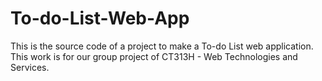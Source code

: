 # To-do-List-Web-App
This is the source code of a project to make a To-do List web application. This work is for our group project of CT313H - Web Technologies and Services.
